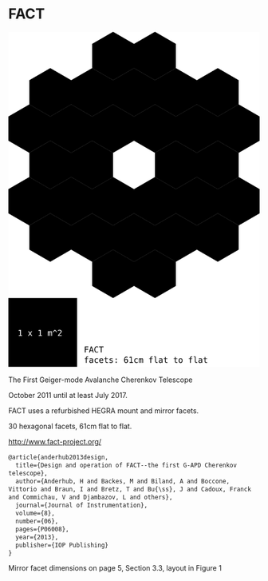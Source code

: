 # FACT

![img](FACT_aperture.svg)

The First Geiger-mode Avalanche Cherenkov Telescope

October 2011 until at least July 2017.

FACT uses a refurbished HEGRA mount and mirror facets.

30 hexagonal facets, 61cm flat to flat.

http://www.fact-project.org/


~~~
@article{anderhub2013design,
  title={Design and operation of FACT--the first G-APD Cherenkov telescope},
  author={Anderhub, H and Backes, M and Biland, A and Boccone, Vittorio and Braun, I and Bretz, T and Bu{\ss}, J and Cadoux, Franck and Commichau, V and Djambazov, L and others},
  journal={Journal of Instrumentation},
  volume={8},
  number={06},
  pages={P06008},
  year={2013},
  publisher={IOP Publishing}
}
~~~
Mirror facet dimensions on page 5, Section 3.3, layout in Figure 1